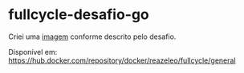 # fullcycle-desafio-go
Criei uma [imagem](https://hub.docker.com/repository/docker/reazeleo/fullcycle/general) conforme descrito pelo desafio.

Disponível em: https://hub.docker.com/repository/docker/reazeleo/fullcycle/general

